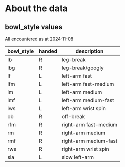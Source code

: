 # About the data

## bowl_style values

All encountered as at 2024-11-08

| bowl_style | handed | description           |
| ---------- | ------ | --------------------- |
| lb         | R      | leg-break             |
| lbg        | R      | leg-break/googly      |
| lf         | L      | left-arm fast         |
| lfm        | L      | left-arm fast-medium  |
| lm         | L      | left-arm medium       |
| lmf        | L      | left-arm medium-fast  |
| lws        | L      | left-arm wrist spin   |
| ob         | R      | off-break             |
| rfm        | R      | right-arm fast-medium |
| rm         | R      | right-arm medium      |
| rmf        | R      | right-arm medium-fast |
| rws        | R      | right-arm wrist spin  |
| sla        | L      | slow left-arm         |